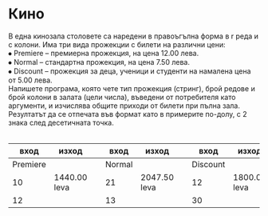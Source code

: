#	Кино
В една кинозала столовете са наредени в правоъгълна форма в r реда и c колони. Има три вида прожекции с билети на различни цени:
<br/>⦁	Premiere – премиерна прожекция, на цена 12.00 лева.
<br/>⦁	Normal – стандартна прожекция, на цена 7.50 лева.
<br/>⦁	Discount – прожекция за деца, ученици и студенти на намалена цена от 5.00 лева.
<br/>Напишете програма, която чете тип прожекция (стринг), брой редове и брой колони в залата (цели числа), въведени от потребителя като аргументи, и изчислява общите приходи от билети при пълна зала. Резултатът да се отпечата във формат като в примерите по-долу, с 2 знака след десетичната точка.  
<br/>
<table>
<thead><tr><th>вход</th><th>изход</th><th>&nbsp;</th><th>вход</th><th>изход</th><th>&nbsp;</th><th>вход</th><th>изход</th></tr></thead><tbody>
 <tr><td>Premiere</td><td>&nbsp;</td><td>&nbsp;</td><td>Normal</td><td>&nbsp;</td><td>&nbsp;</td><td>Discount</td><td>&nbsp;</td></tr>
 <tr><td>10</td><td>1440.00 leva</td><td>&nbsp;</td><td>21</td><td>2047.50 leva</td><td>&nbsp;</td><td>12</td><td>1800.00 leva</td></tr>
 <tr><td>12</td><td>&nbsp;</td><td>&nbsp;</td><td>13</td><td>&nbsp;</td><td>&nbsp;</td><td>30</td><td></td></tr>
</tbody></table>
